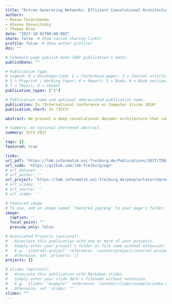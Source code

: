 ```yaml
---
title: "Octree Generating Networks: Efficient Convolutional Architectures for High-resolution 3D Outputs"
authors:
- Maxim Tatarchenko
- Alexey Dosovitskiy
- Thomas Brox
date: "2017-10-01T00:00:00Z"
share: false  # Show social sharing links?
profile: false  # Show author profile?
doi: ""

# Schedule page publish date (NOT publication's date).
publishDate: ""

# Publication type.
# Legend: 0 = Uncategorized; 1 = Conference paper; 2 = Journal article;
# 3 = Preprint / Working Paper; 4 = Report; 5 = Book; 6 = Book section;
# 7 = Thesis; 8 = Patent
publication_types: ["1"]

# Publication name and optional abbreviated publication name.
publication: In *International Conference on Computer Vision 2016*
publication_short: In *ICCV*

abstract: We present a deep convolutional decoder architecture that can generate volumetric 3D outputs in a compute- and memory-efficient manner by using an octree representation. The network learns to predict both the structure of the octree, and the occupancy values of individual cells. This makes it a particularly valuable technique for generating 3D shapes. In contrast to standard decoders acting on regular voxel grids, the architecture does not have cubic complexity. This allows representing much higher resolution outputs with a limited memory budget. We demonstrate this in several application domains, including 3D convolutional autoencoders, generation of objects and whole scenes from high-level representations, and shape from a single image.

# Summary. An optional shortened abstract.
summary: ICCV 2017

tags: []
featured: true

links:
url_pdf: 'https://lmb.informatik.uni-freiburg.de/Publications/2017/TDB17b/paper-ogn.pdf'
url_code: 'https://github.com/lmb-freiburg/ogn'
# url_dataset: ''
# url_poster: ''
url_project: 'https://lmb.informatik.uni-freiburg.de/people/tatarchm/ogn/'
# url_slides: ''
# url_source: ''
# url_video: ''

# Featured image
# To use, add an image named `featured.jpg/png` to your page's folder. 
image:
  caption: ''
  focal_point: ""
  preview_only: false

# Associated Projects (optional).
#   Associate this publication with one or more of your projects.
#   Simply enter your project's folder or file name without extension.
#   E.g. `internal-project` references `content/project/internal-project/index.md`.
#   Otherwise, set `projects: []`.
projects: []

# Slides (optional).
#   Associate this publication with Markdown slides.
#   Simply enter your slide deck's filename without extension.
#   E.g. `slides: "example"` references `content/slides/example/index.md`.
#   Otherwise, set `slides: ""`.
slides: ""
---
```


